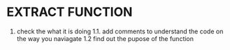 # EXTRACT FUNCTION

1. check the what it is doing
  1.1. add comments to understand the code on the way you naviagate
  1.2 find out the pupose of the function
